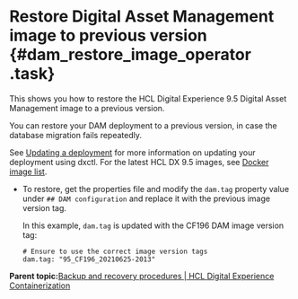 # Restore Digital Asset Management image to previous version {#dam_restore_image_operator .task}

This shows you how to restore the HCL Digital Experience 9.5 Digital Asset Management image to a previous version.

You can restore your DAM deployment to a previous version, in case the database migration fails repeatedly.

See [Updating a deployment](../containerization/dxtools_dxctl.md#updating_deployment) for more information on updating your deployment using dxctl. For the latest HCL DX 9.5 images, see [Docker image list](../containerization/docker.md).

-   To restore, get the properties file and modify the `dam.tag` property value under `## DAM configuration` and replace it with the previous image version tag.

    In this example, `dam.tag` is updated with the CF196 DAM image version tag:

    ```
    # Ensure to use the correct image version tags
    dam.tag: "95_CF196_20210625-2013"
    ```


**Parent topic:**[Backup and recovery procedures \| HCL Digital Experience Containerization](../containerization/operator_backup_and_recovery_procedures.md)

